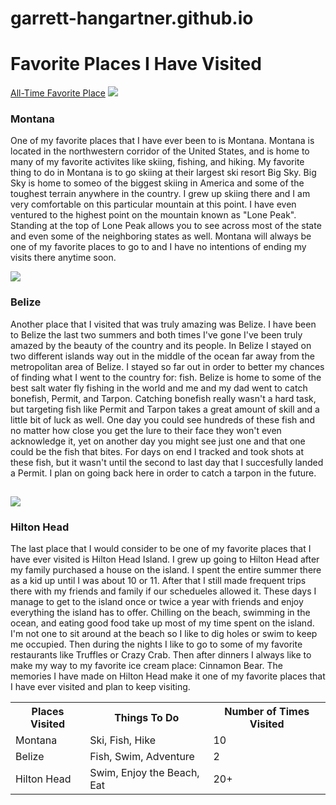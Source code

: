 # garrett-hangartner.github.io
<html>
  <head>
    <H1>Favorite Places I Have Visited</h1>
  </head>
  <a href="#my_anchor">All-Time Favorite Place</a>
  <img src="https://www.maxpixel.net/static/photo/2x/Montana-Park-Glacier-National-Usa-America-2206963.jpg">
  <body>
    <head>
      <H3>Montana</h3>
    </head>
  <p>One of my favorite places that I have ever been to is Montana.  Montana is located in the northwestern corridor of the United States, and is home to many of my favorite activites like skiing, fishing, and hiking.  My favorite thing to do in Montana is to go skiing at their largest ski resort Big Sky.  Big Sky is home to someo of the biggest skiing in America and some of the toughest terrain anywhere in the country.  I grew up skiing there and I am very comfortable on this particular mountain at this point.  I have even ventured to the highest point on the mountain known as "Lone Peak".  Standing at the top of Lone Peak allows you to see across most of the state and even some of the neighboring states as well.  Montana will always be one of my favorite places to go to and I have no intentions of ending my visits there anytime soon.</p>
  <img src="https://upload.wikimedia.org/wikipedia/commons/6/61/Great_Blue_Hole.jpg">
    <head>
      <H3>Belize</h3>
    </head>
    <p>Another place that I visited that was truly amazing was Belize.  I have been to Belize the last two summers and both times I've gone I've been truly amazed by the beauty of the country and its people.  In Belize I stayed on two different islands way out in the middle of the ocean far away from the metropolitan area of Belize.  I stayed so far out in order to better my chances of finding what I went to the country for: fish.  Belize is home to some of the best salt water fly fishing in the world and me and my dad went to catch bonefish, Permit, and Tarpon.  Catching bonefish really wasn't a hard task, but targeting fish like Permit and Tarpon takes a great amount of skill and a little bit of luck as well.  One day you could see hundreds of these fish and no matter how close you get the lure to their face they won't even acknowledge it, yet on another day you might see just one and that one could be the fish that bites.  For days on end I tracked and took shots at these fish, but it wasn't until the second to last day that I succesfully landed a Permit.  I plan on going back here in order to catch a tarpon in the future.</p>
  <h2 id="my_anchor"></h2>
  <img src="https://upload.wikimedia.org/wikipedia/commons/a/a4/Harbour_Town_July_2007.jpg">
    <head>
      <H3>Hilton Head</h3>
    </head>
    <p>The last place that I would consider to be one of my favorite places that I have ever visited is Hilton Head Island.  I grew up going to Hilton Head after my family purchased a house on the island.  I spent the entire summer there as a kid up until I was about 10 or 11.  After that I still made frequent trips there with my friends and family if our schedueles allowed it.  These days I manage to get to the island once or twice a year with friends and enjoy everything the island has to offer.  Chilling on the beach, swimming in the ocean, and eating good food take up most of my time spent on the island.  I'm not one to sit around at the beach so I like to dig holes or swim to keep me occupied.  Then during the nights I like to go to some of my favorite restaurants like Truffles or Crazy Crab.  Then after dinners I always like to make my way to my favorite ice cream place: Cinnamon Bear.  The memories I have made on Hilton Head make it one of my favorite places that I have ever visited and plan to keep visiting.</p>
 <table style="width:100%">
  <tr>
    <th>Places Visited</th>
    <th>Things To Do</th> 
    <th>Number of Times Visited</th>
  </tr>
  <tr>
    <td>Montana</td>
    <td>Ski, Fish, Hike</td> 
    <td>10</td>
  </tr>
  <tr>
    <td>Belize</td>
    <td>Fish, Swim, Adventure</td> 
    <td>2</td>
  </tr>
   <tr>
  <td>Hilton Head</td>
  <td>Swim, Enjoy the Beach, Eat</td>
  <td>20+</td>
  </tr>
</table>
  </body>
